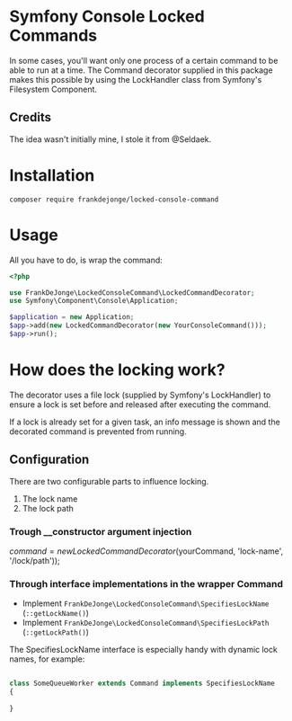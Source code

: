 # Symfony Console Locked Commands

In some cases, you'll want only one process of a certain command
to be able to run at a time. The Command decorator supplied in this
package makes this possible by using the LockHandler class from
Symfony's Filesystem Component.

## Credits

The idea wasn't initially mine, I stole it from @Seldaek.

# Installation

```
composer require frankdejonge/locked-console-command
```

# Usage

All you have to do, is wrap the command:

```php
<?php

use FrankDeJonge\LockedConsoleCommand\LockedCommandDecorator;
use Symfony\Component\Console\Application;

$application = new Application;
$app->add(new LockedCommandDecorator(new YourConsoleCommand()));
$app->run();
```

# How does the locking work?

The decorator uses a file lock (supplied by Symfony's LockHandler) to
ensure a lock is set before and released after executing the command.

If a lock is already set for a given task, an info message is shown and
the decorated command is prevented from running.

## Configuration

There are two configurable parts to influence locking.

1. The lock name
2. The lock path

### Trough __constructor argument injection

$command = new LockedCommandDecorator($yourCommand, 'lock-name', '/lock/path'));

### Through interface implementations in the wrapper Command

* Implement `FrankDeJonge\LockedConsoleCommand\SpecifiesLockName` (`::getLockName()`)
* Implement `FrankDeJonge\LockedConsoleCommand\SpecifiesLockPath` (`::getLockPath()`)

The SpecifiesLockName interface is especially handy with dynamic lock names, for example:

```php

class SomeQueueWorker extends Command implements SpecifiesLockName
{
    
}
